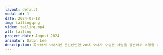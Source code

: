 ```yaml
---
layout: default
modal-id: 1
date: 2024-07-18
img: tailing.png
video: tailing.mp4
alt: tailing
project-date: August 2024
animator: Dabin Lee
description: 똑부러져 보이지만 천진난만한 20대 소녀가 수상한 사람을 발견하고 미행을 시작합니다. '이런 건 영화에서만 본 줄 알았는데!' 신이 난 소녀는 처음 해보는 미행에 어설프지만 의욕이 넘칩니다. 그 사람이 점점 멀어지자 소녀는 전봇대를 발견하고 기어오르기 시작하지만 덤벙대는 성격 탓에 올라가다 결국 떨어지고 맙니다. 소녀의 요란한 추락 소리에 수상한 사람이 뒤를 돌아보자, 소녀는 제발 저린 듯 황급히 도망칩니다.
---
```



